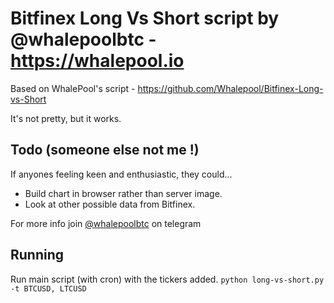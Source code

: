# Bitfinex Long Vs Short script by @whalepoolbtc - https://whalepool.io   

Based on WhalePool's script - https://github.com/Whalepool/Bitfinex-Long-vs-Short

It's not pretty, but it works.  
  
## Todo (someone else not me !)
If anyones feeling keen and enthusiastic, they could... 

- Build chart in browser rather than server image.
- Look at other possible data from Bitfinex. 
  
For more info join [@whalepoolbtc](https://t.me/whalepoolbtc) on telegram   

## Running 
Run main script (with cron) with the tickers added.
`python long-vs-short.py -t BTCUSD, LTCUSD`

